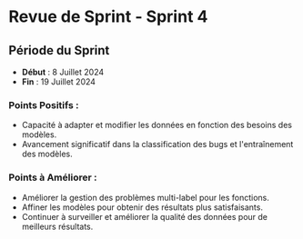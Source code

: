 # Revue de Sprint - Sprint 4

## Période du Sprint

- **Début** : 8 Juillet 2024
- **Fin** : 19 Juillet 2024

### Points Positifs :

- Capacité à adapter et modifier les données en fonction des besoins des modèles.
- Avancement significatif dans la classification des bugs et l'entraînement des modèles.

### Points à Améliorer :

- Améliorer la gestion des problèmes multi-label pour les fonctions.
- Affiner les modèles pour obtenir des résultats plus satisfaisants.
- Continuer à surveiller et améliorer la qualité des données pour de meilleurs résultats.
